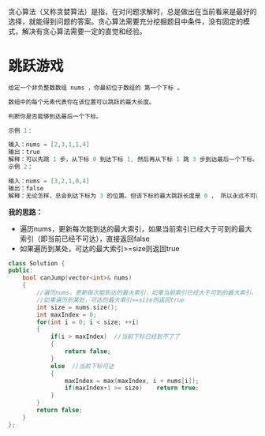 贪心算法（又称贪婪算法）是指，在对问题求解时，总是做出在当前看来是最好的选择，就能得到问题的答案。贪心算法需要充分挖掘题目中条件，没有固定的模式，解决有贪心算法需要一定的直觉和经验。

# 跳跃游戏

```cpp
给定一个非负整数数组 nums ，你最初位于数组的 第一个下标 。

数组中的每个元素代表你在该位置可以跳跃的最大长度。

判断你是否能够到达最后一个下标。

示例 1：

输入：nums = [2,3,1,1,4]
输出：true
解释：可以先跳 1 步，从下标 0 到达下标 1, 然后再从下标 1 跳 3 步到达最后一个下标。
示例 2：

输入：nums = [3,2,1,0,4]
输出：false
解释：无论怎样，总会到达下标为 3 的位置。但该下标的最大跳跃长度是 0 ， 所以永远不可能到达最后一个下标。
```

**我的思路：**

- 遍历nums，更新每次能到达的最大索引，如果当前索引已经大于可到的最大索引（即当前已经不可达），直接返回false
- 如果遍历到某处，可达的最大索引>=size则返回true

```cpp
class Solution {
public:
    bool canJump(vector<int>& nums) 
    {
        //遍历nums，更新每次能到达的最大索引，如果当前索引已经大于可到的最大索引，直接返回false
        //如果遍历到某处，可达的最大索引>=size则返回true
        int size = nums.size();
        int maxIndex = 0;
        for(int i = 0; i < size; ++i)
        {
            if(i > maxIndex)  //当前下标已经到不了了
            {
                return false;
            }
            else  //当前下标可达
            {
                maxIndex = max(maxIndex, i + nums[i]);
                if(maxIndex+1 >= size)    return true;
            }
        }
        return false;
    }
};
```



